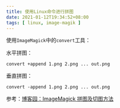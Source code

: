 ```yaml
---
title: 使用Linux命令进行拼图
date: 2021-01-12T19:34:52+08:00
tags: [ linux, image-magik ]
---
```


使用`ImageMagick`中的`convert`工具：

水平拼图：

```
convert +append 1.png 2.png ... out.png
```

垂直拼图：

```
convert -append 1.png 2.png ... out.png
```

参考：[博客园：ImageMagick 拼图及切图方法](https://www.cnblogs.com/mfryf/p/3873151.html)
